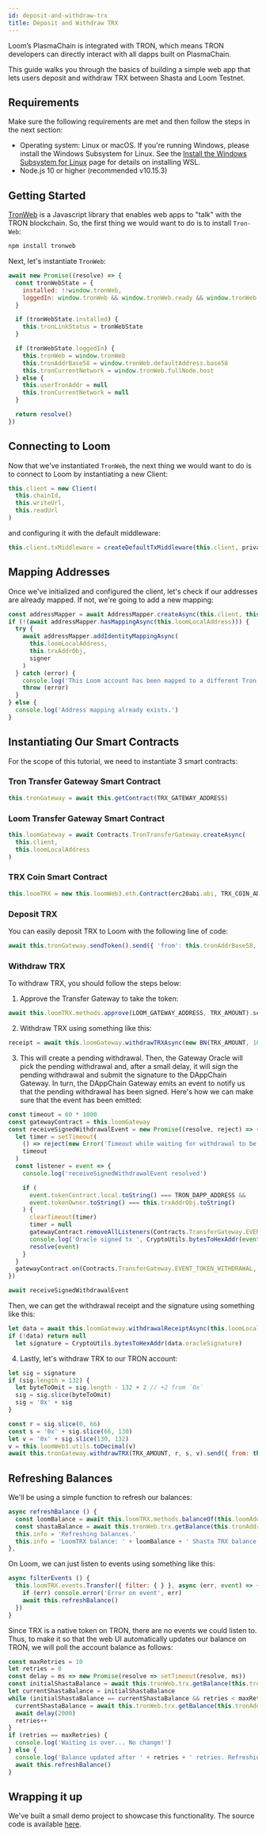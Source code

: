 ```yaml
---
id: deposit-and-withdraw-trx
title: Deposit and Withdraw TRX
---
```


Loom’s PlasmaChain is integrated with TRON, which means TRON developers can directly interact with all dapps built on PlasmaChain.

This guide walks you through the basics of building a simple web app that lets users deposit and withdraw TRX between Shasta and Loom Testnet.

## Requirements

Make sure the following requirements are met and then follow the steps in the next section:

- Operating system: Linux or macOS. If you're running Windows, please install the Windows Subsystem for Linux. See the [Install the Windows Subsystem for Linux](https://docs.microsoft.com/en-us/windows/wsl/install-win10) page for details on installing WSL.
- Node.js 10 or higher (recommended v10.15.3)

## Getting Started

[TronWeb](https://developers.tron.network/docs/tron-web-intro) is a Javascript library that enables web apps to "talk" with the TRON blockchain. So, the first thing we would want to do is to install `Tron-Web`:

```bash
npm install tronweb
```

Next, let's instantiate `TronWeb`:

```js
await new Promise((resolve) => {
  const tronWebState = {
    installed: !!window.tronWeb,
    loggedIn: window.tronWeb && window.tronWeb.ready && window.tronWeb.fullNode.host != 'http://127.0.0.1'
  }

  if (tronWebState.installed) {
    this.tronLinkStatus = tronWebState
  }

  if (tronWebState.loggedIn) {
    this.tronWeb = window.tronWeb
    this.tronAddrBase58 = window.tronWeb.defaultAddress.base58
    this.tronCurrentNetwork = window.tronWeb.fullNode.host
  } else {
    this.userTronAddr = null
    this.tronCurrentNetwork = null
  }

  return resolve()
})
```

## Connecting to Loom

Now that we've instantiated `TronWeb`, the next thing we would want to do is to connect to Loom by instantiating a new Client:

```js
this.client = new Client(
  this.chainId,
  this.writeUrl,
  this.readUrl
)
```

and configuring it with the default middleware:

```js
this.client.txMiddleware = createDefaultTxMiddleware(this.client, privateKey)
```

## Mapping Addresses

Once we've initialized and configured the client, let's check if our addresses are already mapped. If not, we're going to add a new mapping:


```js
const addressMapper = await AddressMapper.createAsync(this.client, this.loomLocalAddress)
if (!(await addressMapper.hasMappingAsync(this.loomLocalAddress))) {
  try {
    await addressMapper.addIdentityMappingAsync(
      this.loomLocalAddress,
      this.trxAddrObj,
      signer
    )
  } catch (error) {
    console.log('This Loom account has been mapped to a different Tron address.')
    throw (error)
  }
} else {
  console.log('Address mapping already exists.')
}
```

## Instantiating Our Smart Contracts

For the scope of this tutorial, we need to instantiate 3 smart contracts:

### Tron Transfer Gateway Smart Contract

```js
this.tronGateway = await this.getContract(TRX_GATEWAY_ADDRESS)
```

### Loom Transfer Gateway Smart Contract

```js
this.loomGateway = await Contracts.TronTransferGateway.createAsync(
  this.client,
  this.loomLocalAddress
)
```

### TRX Coin Smart Contract

```js
this.loomTRX = new this.loomWeb3.eth.Contract(erc20abi.abi, TRX_COIN_ADDRESS_HEX)
```

### Deposit TRX

You can easily deposit TRX to Loom with the following line of code:

```js
await this.tronGateway.sendToken().send({ 'from': this.tronAddrBase58, 'callValue': TRX_AMOUNT })
```

### Withdraw TRX

To withdraw TRX, you should follow the steps below:

1. Approve the Transfer Gateway to take the token:

```js
await this.loomTRX.methods.approve(LOOM_GATEWAY_ADDRESS, TRX_AMOUNT).send({ from: this.loomAddressInHex })
```

2. Withdraw TRX using something like this:

```js
receipt = await this.loomGateway.withdrawTRXAsync(new BN(TRX_AMOUNT, 10))
```

3. This will create a pending withdrawal. Then, the Gateway Oracle will pick the pending withdrawal and, after a small delay, it will sign the pending withdrawal and submit the signature to the DAppChain Gateway. In turn, the DAppChain Gateway emits an event to notify us that the pending withdrawal has been signed. Here's how we can make sure that the event has been emitted:

```js
const timeout = 60 * 1000
const gatewayContract = this.loomGateway
const receiveSignedWithdrawalEvent = new Promise((resolve, reject) => {
  let timer = setTimeout(
    () => reject(new Error('Timeout while waiting for withdrawal to be signed')),
    timeout
  )
  const listener = event => {
    console.log('receiveSignedWithdrawalEvent resolved')

    if (
      event.tokenContract.local.toString() === TRON_DAPP_ADDRESS &&
      event.tokenOwner.toString() === this.trxAddrObj.toString()
    ) {
      clearTimeout(timer)
      timer = null
      gatewayContract.removeAllListeners(Contracts.TransferGateway.EVENT_TOKEN_WITHDRAWAL)
      console.log('Oracle signed tx ', CryptoUtils.bytesToHexAddr(event.sig))
      resolve(event)
    }
  }
  gatewayContract.on(Contracts.TransferGateway.EVENT_TOKEN_WITHDRAWAL, listener)
})

await receiveSignedWithdrawalEvent
```

Then, we can get the withdrawal receipt and the signature using something like this:

```js
let data = await this.loomGateway.withdrawalReceiptAsync(this.loomLocalAddress)
if (!data) return null
  let signature = CryptoUtils.bytesToHexAddr(data.oracleSignature)
```

4. Lastly, let's withdraw TRX to our TRON account:

```js
let sig = signature
if (sig.length > 132) {
  let byteToOmit = sig.length - 132 + 2 // +2 from `0x`
  sig = sig.slice(byteToOmit)
  sig = '0x' + sig
}

const r = sig.slice(0, 66)
const s = '0x' + sig.slice(66, 130)
let v = '0x' + sig.slice(130, 132)
v = this.loomWeb3.utils.toDecimal(v)
await this.tronGateway.withdrawTRX(TRX_AMOUNT, r, s, v).send({ from: this.tronAddrBase58 })
```

## Refreshing Balances

We'll be using a simple function to refresh our balances:

```js
async refreshBalance () {
  const loomBalance = await this.loomTRX.methods.balanceOf(this.loomAddressInHex).call({ from: this.loomAddressInHex })
  const shastaBalance = await this.tronWeb.trx.getBalance(this.tronAddrBase58)
  this.info = 'Refreshing balances.'
  this.info = 'LoomTRX balance: ' + loomBalance + ' Shasta TRX balance: ' + shastaBalance
},
```

On Loom, we can just listen to events using something like this:

```js
async filterEvents () {
  this.loomTRX.events.Transfer({ filter: { } }, async (err, event) => {
    if (err) console.error('Error on event', err)
    await this.refreshBalance()
  })
}
```

Since TRX is a native token on TRON, there are no events we could listen to. Thus, to make it so that the web UI automatically updates our balance on TRON, we will poll the account balance as follows:

```js
const maxRetries = 10
let retries = 0
const delay = ms => new Promise(resolve => setTimeout(resolve, ms))
const initialShastaBalance = await this.tronWeb.trx.getBalance(this.tronAddrBase58)
let currentShastaBalance = initialShastaBalance
while (initialShastaBalance == currentShastaBalance && retries < maxRetries) {
  currentShastaBalance = await this.tronWeb.trx.getBalance(this.tronAddrBase58)
  await delay(2000)
  retries++
}
if (retries == maxRetries) {
  console.log('Waiting is over... No change!')
} else {
  console.log('Balance updated after ' + retries + ' retries. Refreshing balances')
  await this.refreshBalance()
}
```

## Wrapping it up

We've built a small demo project to showcase this functionality. The source code is available [here](https://github.com/loomnetwork/Eth-Signing-Demo).
